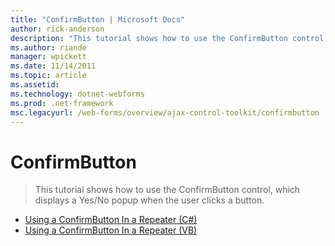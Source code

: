 ```yaml
---
title: "ConfirmButton | Microsoft Docs"
author: rick-anderson
description: "This tutorial shows how to use the ConfirmButton control, which displays a Yes/No popup when the user clicks a button."
ms.author: riande
manager: wpickett
ms.date: 11/14/2011
ms.topic: article
ms.assetid: 
ms.technology: dotnet-webforms
ms.prod: .net-framework
msc.legacyurl: /web-forms/overview/ajax-control-toolkit/confirmbutton
---
```

ConfirmButton
====================
> This tutorial shows how to use the ConfirmButton control, which displays a Yes/No popup when the user clicks a button.


- [Using a ConfirmButton In a Repeater (C#)](using-a-confirmbutton-in-a-repeater-cs.md)
- [Using a ConfirmButton In a Repeater (VB)](using-a-confirmbutton-in-a-repeater-vb.md)